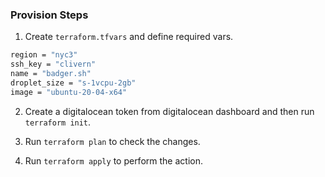 ### Provision Steps

1. Create `terraform.tfvars` and define required vars.

```bash
region = "nyc3"
ssh_key = "clivern"
name = "badger.sh"
droplet_size = "s-1vcpu-2gb"
image = "ubuntu-20-04-x64"
```

2. Create a digitalocean token from digitalocean dashboard and then run `terraform init`.

3. Run `terraform plan` to check the changes.

4. Run `terraform apply` to perform the action.
